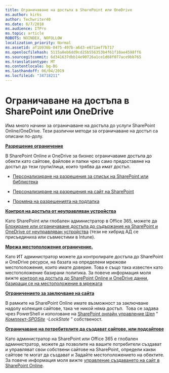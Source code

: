 ```yaml
---
title: Ограничаване на достъпа в SharePoint или OneDrive
ms.author: kirks
author: Techwriter40
ms.date: 8/7/2018
ms.audience: ITPro
ms.topic: article
ROBOTS: NOINDEX, NOFOLLOW
localization_priority: Normal
ms.assetid: af1b936b-0475-497b-a6d3-e671aef7b717
ms.openlocfilehash: 5115a8eb6dd9cd25b556353b4f61f10ae4598ff6
ms.sourcegitcommit: 6d341637dbb14e90726a1ce1d68f077ace9bb765
ms.translationtype: MT
ms.contentlocale: bg-BG
ms.lasthandoff: 06/04/2019
ms.locfileid: "34718211"
---
```

# <a name="restrict-access-in-sharepoint-or-onedrive"></a>Ограничаване на достъпа в SharePoint или OneDrive

<p><span style="mso-bidi-font-family: Calibri; mso-bidi-theme-font: minor-latin;">Има много начини за ограничаване на достъпа до услуги SharePoint Online/OneDrive. Тези различни методи за ограничаване на достъп са описани по-долу.</span></p> <p><strong style="mso-bidi-font-weight: normal;"><u><span style="mso-bidi-font-family: Calibri; mso-bidi-theme-font: minor-latin;">Разрешение ограничение</span></u></strong></p> <p><span style="mso-bidi-font-family: Calibri; mso-bidi-theme-font: minor-latin;">В SharePoint Online и OneDrive за бизнес ограничаваме достъпа до обекти като сайтове, файлове и папки чрез само предоставяне на достъп до тези групи/лица, които трябва да имат достъп.</span></p> <ul> <li><span style="mso-bidi-font-family: Calibri; mso-bidi-theme-font: minor-latin;"><a href="https://support.office.com/en-us/article/Customize-permissions-for-a-SharePoint-list-or-library-02d770f3-59eb-4910-a608-5f84cc297782">Персонализиране на разрешения за списък на SharePoint или библиотека</a></span></li> </ul> <ul> <li><span style="mso-bidi-font-family: Calibri; mso-bidi-theme-font: minor-latin;"><a href="https://docs.microsoft.com/en-us/sharepoint/customize-sharepoint-site-permissions">Персонализиране на разрешения на сайт на SharePoint</a></span></li> </ul> <ul> <li><span style="mso-bidi-font-family: Calibri; mso-bidi-theme-font: minor-latin;"><a href="https://support.office.com/en-us/article/Change-the-permissions-on-a-subfolder-5427BD7C-F20A-4F75-8CF2-5359DD45A1A6">Промяна на разрешенията на подпапка</a></span></li> </ul> <p><strong style="mso-bidi-font-weight: normal;"><u><span style="mso-bidi-font-family: Calibri; mso-bidi-theme-font: minor-latin;">Контрол на достъпа от неуправляван устройства</span></u></strong></p> <p><span style="mso-bidi-font-family: Calibri; mso-bidi-theme-font: minor-latin;">Като SharePoint или глобален администратор в Office 365, можете да <a href="https://docs.microsoft.com/en-us/sharepoint/control-access-from-unmanaged-devices">Блокиране или ограничаване достъпа до съдържание на SharePoint и OneDrive от неуправляван устройства</a> (тези не хибрид АД се присъединиха или съвместими в Intune).</span></p> <p><strong style="mso-bidi-font-weight: normal;"><u><span style="mso-bidi-font-family: Calibri; mso-bidi-theme-font: minor-latin;">Мрежа местоположение ограничение.</span></u></strong></p> <p><span style="mso-bidi-font-family: Calibri; mso-bidi-theme-font: minor-latin;">Като ИТ администратор можете да контролирате достъпа до SharePoint и OneDrive ресурси, на базата на определени мрежови местоположения, които имате доверие. Това е също така известен като местоположение базирани политика. За повече информация моля вижте <a href="https://docs.microsoft.com/en-us/sharepoint/control-access-based-on-network-location">контрол на достъпа до SharePoint Online и OneDrive данни, базиращи се на местоположение в мрежата</a></span></p> <p><strong style="mso-bidi-font-weight: normal;"><u><span style="mso-bidi-font-family: Calibri; mso-bidi-theme-font: minor-latin;">Ограничението за заключване на сайта</span></u></strong></p> <p><span style="mso-bidi-font-family: Calibri; mso-bidi-theme-font: minor-latin;">В рамките на SharePoint Online имате възможност за заключване надолу колекция сайтове, така че никой няма достъп. &nbsp;Това се задава чрез PowerShell и използване на <a href="https://docs.microsoft.com/en-us/powershell/sharepoint/sharepoint-online/connect-sharepoint-online?view=sharepoint-ps">SharePoint онлайн управление Шел</a> &ldquo; <em style="mso-bidi-font-style: normal;"><a href="https://docs.microsoft.com/en-us/powershell/module/sharepoint-online/set-sposite?view=sharepoint-ps">Комплект-SPOSite</a></em> <em style="mso-bidi-font-style: normal;"> -LockState</em> &rdquo; собственост.</span></p> <p><strong style="mso-bidi-font-weight: normal;"><u><span style="mso-bidi-font-family: Calibri; mso-bidi-theme-font: minor-latin;">Ограничаване на потребителите да създават сайтове, или подсайтове</span></u></strong></p> <p><span style="mso-bidi-font-family: Calibri; mso-bidi-theme-font: minor-latin;">Като администратор на SharePoint или Office 365 е глобален администратор, можете да позволите на вашите потребители създават и управляват свои собствени сайтове на SharePoint, определи какви сайтове те могат да създават и Задайте местоположението на обектите. За повече информация моля вижте <a href="https://docs.microsoft.com/en-us/sharepoint/manage-site-creation">управление създаването на сайт в SharePoint Online</a>.</span></p>

